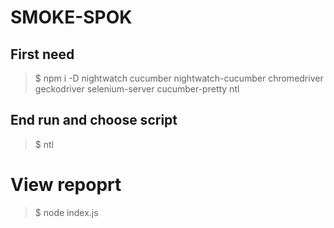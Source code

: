 # SMOKE-SPOK
## First need
 >$ npm i -D nightwatch cucumber nightwatch-cucumber chromedriver geckodriver selenium-server cucumber-pretty ntl
## End run and choose script
>$ ntl

# View repoprt
>$ node index.js
